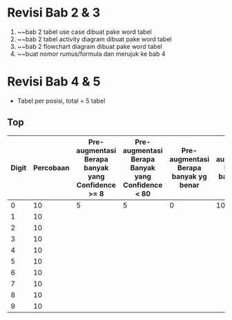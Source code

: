 # Revisi Bab 2 & 3
1. ~~bab 2 tabel use case dibuat pake word tabel
2. ~~bab 2 tabel activity diagram dibuat pake word tabel
3. ~~bab 2 flowchart diagram dibuat pake word tabel
4. ~~buat nomor rumus/formula dan merujuk ke bab 4

# Revisi Bab 4 & 5
- Tabel per posisi, total = 5 tabel
## Top

| Digit | Percobaan | Pre-augmentasi Berapa banyak yang Confidence >= 8 | Pre-augmentasi Berapa Banyak yang Confidence < 80 | Pre-augmentasi Berapa banyak yg benar | Pre-augmentasi Berapa banyak yg salah | Post-augmentasi Berapa banyak yang Confidence >= 80 | Post-augmentasi Berapa Banyak yang Confidence < 80 | Post-augmentasi Berapa banyak yg benar | Post-augmentasi Berapa banyak yg salah |
| ----- | --------- | ------------------------------------------------- | ------------------------------------------------- | ------------------------------------- | ------------------------------------- | --------------------------------------------------- | -------------------------------------------------- | -------------------------------------- | -------------------------------------- |
| 0     | 10        | 5                                                 | 5                                                 | 0                                     | 10                                    | 9                                                   | 1                                                  | 10                                     | 0                                      |
| 1     | 10        |                                                   |                                                   |                                       |                                       |                                                     |                                                    |                                        |                                        |
| 2     | 10        |                                                   |                                                   |                                       |                                       |                                                     |                                                    |                                        |                                        |
| 3     | 10        |                                                   |                                                   |                                       |                                       |                                                     |                                                    |                                        |                                        |
| 4     | 10        |                                                   |                                                   |                                       |                                       |                                                     |                                                    |                                        |                                        |
| 5     | 10        |                                                   |                                                   |                                       |                                       |                                                     |                                                    |                                        |                                        |
| 6     | 10        |                                                   |                                                   |                                       |                                       |                                                     |                                                    |                                        |                                        |
| 7     | 10        |                                                   |                                                   |                                       |                                       |                                                     |                                                    |                                        |                                        |
| 8     | 10        |                                                   |                                                   |                                       |                                       |                                                     |                                                    |                                        |                                        |
| 9     | 10        |                                                   |                                                   |                                       |                                       |                                                     |                                                    |                                        |                                        |

